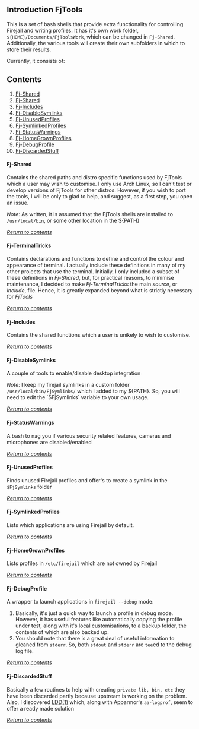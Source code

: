 ## Introduction FjTools
This is a set of bash shells that provide extra functionality for controlling Firejail and writing profiles. It has it's own work folder, `${HOME}/Documents/FjToolsWork`, which can be changed in `Fj-Shared`. Additionally, the various tools will create their own subfolders in which to store their results.

Currently, it consists of:

## Contents
  1. [Fj-Shared](#fj-shared)
  1. [Fj-Shared](#fj-terminaltricks)
  1. [Fj-Includes](#fj-includes)
  1. [Fj-DisableSymlinks](#fj-disablesymlinks)
  1. [Fj-UnusedProfiles](#fj-unusedprofiles)
  1. [Fj-SymlinkedProfiles](#fj-symlinkedprofiles)
  1. [Fj-StatusWarnings](#fj-statuswarnings)
  1. [Fj-HomeGrownProfiles](#fj-homegrownprofiles)
  1. [Fj-DebugProfile](#fj-debugprofile)
  1. [Fj-DiscardedStuff](#fj-discardedstuff)

#### Fj-Shared
Contains the shared paths and distro specific functions used by FjTools which a user may wish to customise. I only use Arch Linux, so I can't test or develop versions of FjTools for other distros. However, if you wish to port the tools, I will be only to glad to help, and suggest, as a first step, you open an issue.

*Note*: As written, it is assumed that the FjTools shells are installed to `/usr/local/bin`, or some other location in the ${PATH}

[*Return to contents*](#contents)

#### Fj-TerminalTricks
Contains declarations and functions to define and control the colour and appearance of terminal. I actually include these definitions in many of my other projects that use the terminal. Initially, I only included a subset of these definitions in *Fj-Shared*, but, for practical reasons, to minimise maintenance, I decided to make *Fj-TerminalTricks* the main *source*, or *include*, file. Hence, it is greatly expanded beyond what is strictly necessary for *FjTools*

[*Return to contents*](#contents)

#### Fj-Includes
Contains the shared functions which a user is unikely to wish to customise.

[*Return to contents*](#contents)

#### Fj-DisableSymlinks
A couple of tools to enable/disable desktop integration

*Note*: I keep my firejail symlinks in a custom folder `/usr/local/bin/FjSymlinks/` which I added to my ${PATH}. So, you will need to edit the `$FjSymlinks` variable to your own usage.

[*Return to contents*](#contents)

#### Fj-StatusWarnings
A bash to nag you if various security related features, cameras and microphones are disabled/enabled

[*Return to contents*](#contents)

#### Fj-UnusedProfiles
Finds unused Firejail profiles and offer's to create a symlink in the `$FjSymlinks` folder

[*Return to contents*](#contents)

#### Fj-SymlinkedProfiles
Lists which applications are using Firejail by default.

[*Return to contents*](#contents)

#### Fj-HomeGrownProfiles
Lists profiles in `/etc/firejail` which are not owned by Firejail

[*Return to contents*](#contents)

#### Fj-DebugProfile
A wrapper to launch applications in `firejail --debug` mode:
1. Basically, it's just a quick way to launch a profile in debug mode. However, it has useful features like automatically copying the profile under test, along with it's local customisations, to a backup folder, the contents of which are also backed up.
1. You should note that there is a great deal of useful information to gleaned from `stderr`. So, both `stdout` and `stderr` are `tee`ed to the debug log file.

[*Return to contents*](#contents)

#### Fj-DiscardedStuff
Basically a few routines to help with creating `private lib, bin, etc` they have been discarded partly because upstream is working on the problem. Also, I discovered [LDD(1)](http://man7.org/linux/man-pages/man1/ldd.1.html)  which, along with Apparmor's `aa-logprof`, seem to offer a ready made solution

[*Return to contents*](#contents)
